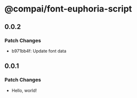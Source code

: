 # @compai/font-euphoria-script

## 0.0.2

### Patch Changes

- b971bb4f: Update font data

## 0.0.1

### Patch Changes

- Hello, world!
